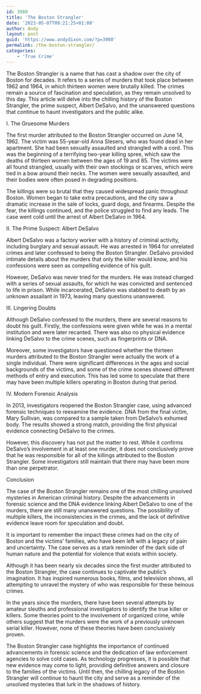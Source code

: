 ```yaml
---
id: 3980
title: 'The Boston Strangler'
date: '2023-05-07T09:21:25+01:00'
author: Andy
layout: post
guid: 'https://www.andydixon.com/?p=3980'
permalink: /the-boston-strangler/
categories:
    - 'True Crime'
---
```


The Boston Strangler is a name that has cast a shadow over the city of Boston for decades. It refers to a series of murders that took place between 1962 and 1964, in which thirteen women were brutally killed. The crimes remain a source of fascination and speculation, as they remain unsolved to this day. This article will delve into the chilling history of the Boston Strangler, the prime suspect, Albert DeSalvo, and the unanswered questions that continue to haunt investigators and the public alike.

I. The Gruesome Murders

The first murder attributed to the Boston Strangler occurred on June 14, 1962. The victim was 55-year-old Anna Slesers, who was found dead in her apartment. She had been sexually assaulted and strangled with a cord. This was the beginning of a terrifying two-year killing spree, which saw the deaths of thirteen women between the ages of 19 and 85. The victims were all found strangled, usually with their own stockings or scarves, which were tied in a bow around their necks. The women were sexually assaulted, and their bodies were often posed in degrading positions.

The killings were so brutal that they caused widespread panic throughout Boston. Women began to take extra precautions, and the city saw a dramatic increase in the sale of locks, guard dogs, and firearms. Despite the fear, the killings continued, and the police struggled to find any leads. The case went cold until the arrest of Albert DeSalvo in 1964.

II. The Prime Suspect: Albert DeSalvo

Albert DeSalvo was a factory worker with a history of criminal activity, including burglary and sexual assault. He was arrested in 1964 for unrelated crimes and later confessed to being the Boston Strangler. DeSalvo provided intimate details about the murders that only the killer would know, and his confessions were seen as compelling evidence of his guilt.

However, DeSalvo was never tried for the murders. He was instead charged with a series of sexual assaults, for which he was convicted and sentenced to life in prison. While incarcerated, DeSalvo was stabbed to death by an unknown assailant in 1973, leaving many questions unanswered.

III. Lingering Doubts

Although DeSalvo confessed to the murders, there are several reasons to doubt his guilt. Firstly, the confessions were given while he was in a mental institution and were later recanted. There was also no physical evidence linking DeSalvo to the crime scenes, such as fingerprints or DNA.

Moreover, some investigators have questioned whether the thirteen murders attributed to the Boston Strangler were actually the work of a single individual. There were significant differences in the ages and social backgrounds of the victims, and some of the crime scenes showed different methods of entry and execution. This has led some to speculate that there may have been multiple killers operating in Boston during that period.

IV. Modern Forensic Analysis

In 2013, investigators reopened the Boston Strangler case, using advanced forensic techniques to reexamine the evidence. DNA from the final victim, Mary Sullivan, was compared to a sample taken from DeSalvo’s exhumed body. The results showed a strong match, providing the first physical evidence connecting DeSalvo to the crimes.

However, this discovery has not put the matter to rest. While it confirms DeSalvo’s involvement in at least one murder, it does not conclusively prove that he was responsible for all of the killings attributed to the Boston Strangler. Some investigators still maintain that there may have been more than one perpetrator.

Conclusion

The case of the Boston Strangler remains one of the most chilling unsolved mysteries in American criminal history. Despite the advancements in forensic science and the DNA evidence linking Albert DeSalvo to one of the murders, there are still many unanswered questions. The possibility of multiple killers, the inconsistencies in the crimes, and the lack of definitive evidence leave room for speculation and doubt.

It is important to remember the impact these crimes had on the city of Boston and the victims’ families, who have been left with a legacy of pain and uncertainty. The case serves as a stark reminder of the dark side of human nature and the potential for violence that exists within society.

Although it has been nearly six decades since the first murder attributed to the Boston Strangler, the case continues to captivate the public’s imagination. It has inspired numerous books, films, and television shows, all attempting to unravel the mystery of who was responsible for these heinous crimes.

In the years since the murders, there have been several attempts by amateur sleuths and professional investigators to identify the true killer or killers. Some theories point to the involvement of organized crime, while others suggest that the murders were the work of a previously unknown serial killer. However, none of these theories have been conclusively proven.

The Boston Strangler case highlights the importance of continued advancements in forensic science and the dedication of law enforcement agencies to solve cold cases. As technology progresses, it is possible that new evidence may come to light, providing definitive answers and closure to the families of the victims. Until then, the chilling legacy of the Boston Strangler will continue to haunt the city and serve as a reminder of the unsolved mysteries that lurk in the shadows of history.